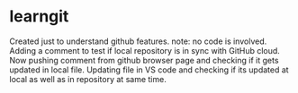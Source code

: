 # learngit
Created just to understand github features. note: no code is involved.
Adding a comment to test if local repository is in sync with GitHub cloud.
Now pushing comment from github browser page and checking if it gets updated in local file.
Updating file in VS code and checking if its updated at local as well as in repository at same time.